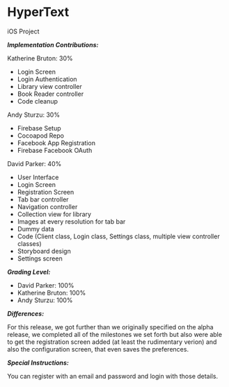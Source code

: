 # HyperText
iOS Project

**_Implementation Contributions:_**

Katherine Bruton: 30%
* Login Screen
* Login Authentication
* Library view controller
* Book Reader controller
* Code cleanup

Andy Sturzu: 30%
* Firebase Setup
* Cocoapod Repo
* Facebook App Registration
* Firebase Facebook OAuth

David Parker: 40%
* User Interface
* Login Screen
* Registration Screen
* Tab bar controller
* Navigation controller
* Collection view for library
* Images at every resolution for tab bar
* Dummy data
* Code (Client class, Login class, Settings class, multiple view controller classes)
* Storyboard design
* Settings screen

**_Grading Level:_**
* David Parker: 100%
* Katherine Bruton: 100%
* Andy Sturzu: 100%

**_Differences:_**

For this release, we got further than we originally specified on the alpha release, we completed all of the milestones we set forth but also
were able to get the registration screen added (at least the rudimentary verion) and also the configuration screen, that even saves the preferences.


**_Special Instructions:_**

You can register with an email and password and login with those details.
